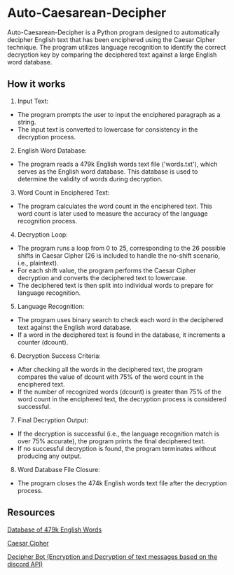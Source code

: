 # Auto-Caesarean-Decipher
Auto-Caesarean-Decipher is a Python program designed to automatically decipher English text that has been enciphered using the Caesar Cipher technique. The program utilizes language recognition to identify the correct decryption key by comparing the deciphered text against a large English word database.


## How it works

1. Input Text:
- The program prompts the user to input the enciphered paragraph as a string.
- The input text is converted to lowercase for consistency in the decryption process.

2. English Word Database:
- The program reads a 479k English words text file ('words.txt'), which serves as the English word database. This database is used to determine the validity of words during decryption.


3. Word Count in Enciphered Text:
- The program calculates the word count in the enciphered text. This word count is later used to measure the accuracy of the language recognition process.

4. Decryption Loop:
- The program runs a loop from 0 to 25, corresponding to the 26 possible shifts in Caesar Cipher (26 is included to handle the no-shift scenario, i.e., plaintext).
- For each shift value, the program performs the Caesar Cipher decryption and converts the deciphered text to lowercase.
- The deciphered text is then split into individual words to prepare for language recognition.

5. Language Recognition:
- The program uses binary search to check each word in the deciphered text against the English word database.
- If a word in the deciphered text is found in the database, it increments a counter (dcount).

6. Decryption Success Criteria:
- After checking all the words in the deciphered text, the program compares the value of dcount with 75% of the word count in the enciphered text.
- If the number of recognized words (dcount) is greater than 75% of the word count in the enciphered text, the decryption process is considered successful.

7. Final Decryption Output:
- If the decryption is successful (i.e., the language recognition match is over 75% accurate), the program prints the final deciphered text.
- If no successful decryption is found, the program terminates without producing any output.

8. Word Database File Closure:
- The program closes the 474k English words text file after the decryption process.

## Resources
[Database of 479k English Words](https://github.com/dwyl/english-words)

[Caesar Cipher](https://en.wikipedia.org/wiki/Caesar_cipher)

[Decipher Bot (Encryption and Decryption of text messages based on the discord API)](https://github.com/rs0125/DisCipher)
